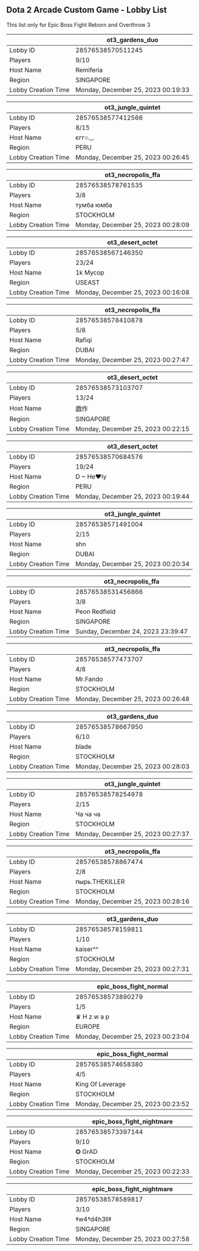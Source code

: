 ## Dota 2 Arcade Custom Game - Lobby List

This list only for Epic Boss Fight Reborn and Overthrow 3

|  | ot3_gardens_duo |
| ------ | ------ |
| Lobby ID | 28576538570511245 |
| Players | 9/10 |
| Host Name | Remiferia |
| Region | SINGAPORE |
| Lobby Creation Time | Monday, December 25, 2023 00:19:33 |


|  | ot3_jungle_quintet |
| ------ | ------ |
| Lobby ID | 28576538577412566 |
| Players | 8/15 |
| Host Name | єгг๏._. |
| Region | PERU |
| Lobby Creation Time | Monday, December 25, 2023 00:26:45 |


|  | ot3_necropolis_ffa |
| ------ | ------ |
| Lobby ID | 28576538578761535 |
| Players | 3/8 |
| Host Name | тумба юмба |
| Region | STOCKHOLM |
| Lobby Creation Time | Monday, December 25, 2023 00:28:09 |


|  | ot3_desert_octet |
| ------ | ------ |
| Lobby ID | 28576538567146350 |
| Players | 23/24 |
| Host Name | 1k Mycop |
| Region | USEAST |
| Lobby Creation Time | Monday, December 25, 2023 00:16:08 |


|  | ot3_necropolis_ffa |
| ------ | ------ |
| Lobby ID | 28576538578410878 |
| Players | 5/8 |
| Host Name | Rafiqi |
| Region | DUBAI |
| Lobby Creation Time | Monday, December 25, 2023 00:27:47 |


|  | ot3_desert_octet |
| ------ | ------ |
| Lobby ID | 28576538573103707 |
| Players | 13/24 |
| Host Name | 戯作 |
| Region | SINGAPORE |
| Lobby Creation Time | Monday, December 25, 2023 00:22:15 |


|  | ot3_desert_octet |
| ------ | ------ |
| Lobby ID | 28576538570684576 |
| Players | 19/24 |
| Host Name | D ~ He♥ly |
| Region | PERU |
| Lobby Creation Time | Monday, December 25, 2023 00:19:44 |


|  | ot3_jungle_quintet |
| ------ | ------ |
| Lobby ID | 28576538571491004 |
| Players | 2/15 |
| Host Name | shn |
| Region | DUBAI |
| Lobby Creation Time | Monday, December 25, 2023 00:20:34 |


|  | ot3_necropolis_ffa |
| ------ | ------ |
| Lobby ID | 28576538531456866 |
| Players | 3/8 |
| Host Name | Peon Redfield |
| Region | SINGAPORE |
| Lobby Creation Time | Sunday, December 24, 2023 23:39:47 |


|  | ot3_necropolis_ffa |
| ------ | ------ |
| Lobby ID | 28576538577473707 |
| Players | 4/8 |
| Host Name | Mr.Fando |
| Region | STOCKHOLM |
| Lobby Creation Time | Monday, December 25, 2023 00:26:48 |


|  | ot3_gardens_duo |
| ------ | ------ |
| Lobby ID | 28576538578667950 |
| Players | 6/10 |
| Host Name | blade |
| Region | STOCKHOLM |
| Lobby Creation Time | Monday, December 25, 2023 00:28:03 |


|  | ot3_jungle_quintet |
| ------ | ------ |
| Lobby ID | 28576538578254978 |
| Players | 2/15 |
| Host Name | Ча ча ча |
| Region | STOCKHOLM |
| Lobby Creation Time | Monday, December 25, 2023 00:27:37 |


|  | ot3_necropolis_ffa |
| ------ | ------ |
| Lobby ID | 28576538578867474 |
| Players | 2/8 |
| Host Name | пырь.THEKILLER |
| Region | STOCKHOLM |
| Lobby Creation Time | Monday, December 25, 2023 00:28:16 |


|  | ot3_gardens_duo |
| ------ | ------ |
| Lobby ID | 28576538578159811 |
| Players | 1/10 |
| Host Name | kaiser^^ |
| Region | STOCKHOLM |
| Lobby Creation Time | Monday, December 25, 2023 00:27:31 |


|  | epic_boss_fight_normal |
| ------ | ------ |
| Lobby ID | 28576538573890279 |
| Players | 1/5 |
| Host Name | ♛ H z w a p |
| Region | EUROPE |
| Lobby Creation Time | Monday, December 25, 2023 00:23:04 |


|  | epic_boss_fight_normal |
| ------ | ------ |
| Lobby ID | 28576538574658380 |
| Players | 4/5 |
| Host Name | King Of Leverage |
| Region | STOCKHOLM |
| Lobby Creation Time | Monday, December 25, 2023 00:23:52 |


|  | epic_boss_fight_nightmare |
| ------ | ------ |
| Lobby ID | 28576538573397144 |
| Players | 9/10 |
| Host Name | ✪ GrAD |
| Region | STOCKHOLM |
| Lobby Creation Time | Monday, December 25, 2023 00:22:33 |


|  | epic_boss_fight_nightmare |
| ------ | ------ |
| Lobby ID | 28576538578589817 |
| Players | 3/10 |
| Host Name | ‡w4†d4h3ll‡ |
| Region | SINGAPORE |
| Lobby Creation Time | Monday, December 25, 2023 00:27:58 |


